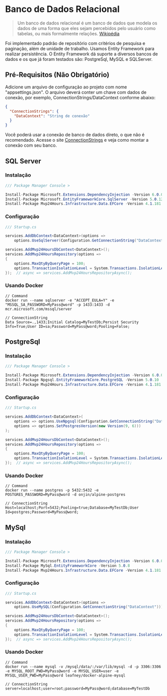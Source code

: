 # Banco de Dados Relacional
>Um banco de dados relacional é um banco de dados que modela os dados de uma forma que eles sejam percebidos pelo usuário como tabelas, ou mais formalmente relações. [Wikipédia](https://pt.wikipedia.org/wiki/Banco_de_dados_relacional)

Foi implementado padrão de repositório com critérios de pesquisa e paginação, além de unidade de trabalho. Usamos Entity Framework para realizar persistência. O Entity Framework dá suporte a diversos bancos de dados e os que já foram testados são: PostgreSql, MySQL e SQLServer.

## Pré-Requisitos (Não Obrigatório)
Adicione um arquivo de configuração ao projeto com nome "appsettings.json". O arquivo deverá conter um chave com dados de conexão, por exemplo, ConnectionStrings/DataContext conforme abaixo:
```json
{
  "ConnectionStrings": {
    "DataContext": "String de conexão"
  }
}
```
Você poderá usar a conexão de banco de dados direto, o que não é recomendado. Acesse o site [ConnectionStrings](https://www.connectionstrings.com/) e veja como montar a conexão com seu banco.

## SQL Server
### Instalação
```csharp
/// Package Manager Console >

Install-Package Microsoft.Extensions.DependencyInjection -Version 6.0.0
Install-Package Microsoft.EntityFrameworkCore.SqlServer -Version 5.0.12
Install-Package Mvp24Hours.Infrastructure.Data.EFCore -Version 4.1.181
```
### Configuração
```csharp
/// Startup.cs

services.AddDbContext<DataContext>(options =>
    options.UseSqlServer(Configuration.GetConnectionString("DataContext")));

services.AddMvp24HoursDbContext<DataContext>();
services.AddMvp24HoursRepository(options =>
{
    options.MaxQtyByQueryPage = 100;
    options.TransactionIsolationLevel = System.Transactions.IsolationLevel.ReadCommitted; // Serializable, RepeatableRead, ReadUncommitted, Snapshot, Chaos
});  // async => services.AddMvp24HoursRepositoryAsync();

```
### Usando Docker
```
// Command
docker run --name sqlserver -e "ACCEPT_EULA=Y" -e "MSSQL_SA_PASSWORD=MyPass@word" -p 1433:1433 -d mcr.microsoft.com/mssql/server

// ConnectionString
Data Source=.,1433;Initial Catalog=MyTestDb;Persist Security Info=True;User ID=sa;Password=MyPass@word;Pooling=False;

```

## PostgreSql
### Instalação
```csharp
/// Package Manager Console >

Install-Package Microsoft.Extensions.DependencyInjection -Version 6.0.0
Install-Package Npgsql.EntityFrameworkCore.PostgreSQL -Version 5.0.10
Install-Package Mvp24Hours.Infrastructure.Data.EFCore -Version 4.1.181
```
### Configuração
```csharp
/// Startup.cs

services.AddDbContext<DataContext>(
    options => options.UseNpgsql(Configuration.GetConnectionString("DataContext"),
    options => options.SetPostgresVersion(new Version(9, 6)))
);

services.AddMvp24HoursDbContext<DataContext>();
services.AddMvp24HoursRepository(options =>
{
    options.MaxQtyByQueryPage = 100;
    options.TransactionIsolationLevel = System.Transactions.IsolationLevel.ReadCommitted; // Serializable, RepeatableRead, ReadUncommitted, Snapshot, Chaos
});  // async => services.AddMvp24HoursRepositoryAsync();

```
### Usando Docker
```
// Command
docker run --name postgres -p 5432:5432 -e POSTGRES_PASSWORD=MyPass@word -d onjin/alpine-postgres

// ConnectionString
Host=localhost;Port=5432;Pooling=true;Database=MyTestDb;User Id=postgres;Password=MyPass@word;

```

## MySql
### Instalação
```csharp
/// Package Manager Console >

Install-Package Microsoft.Extensions.DependencyInjection -Version 6.0.0
Install-Package MySql.EntityFrameworkCore -Version 5.0.8
Install-Package Mvp24Hours.Infrastructure.Data.EFCore -Version 4.1.181
```
### Configuração
```csharp
/// Startup.cs

services.AddDbContext<DataContext>(options =>
    options.UseMySQL(Configuration.GetConnectionString("DataContext")));

services.AddMvp24HoursDbContext<DataContext>();
services.AddMvp24HoursRepository(options =>
{
    options.MaxQtyByQueryPage = 100;
    options.TransactionIsolationLevel = System.Transactions.IsolationLevel.ReadCommitted; // Serializable, RepeatableRead, ReadUncommitted, Snapshot, Chaos
});  // async => services.AddMvp24HoursRepositoryAsync();

```
### Usando Docker
```
// Command
docker run --name mysql -v /mysql/data/:/var/lib/mysql -d -p 3306:3306 -e MYSQL_ROOT_PWD=MyPass@word -e MYSQL_USER=user -e MYSQL_USER_PWD=MyPass@word leafney/docker-alpine-mysql

// ConnectionString
server=localhost;user=root;password=MyPass@word;database=MyTestDb

```